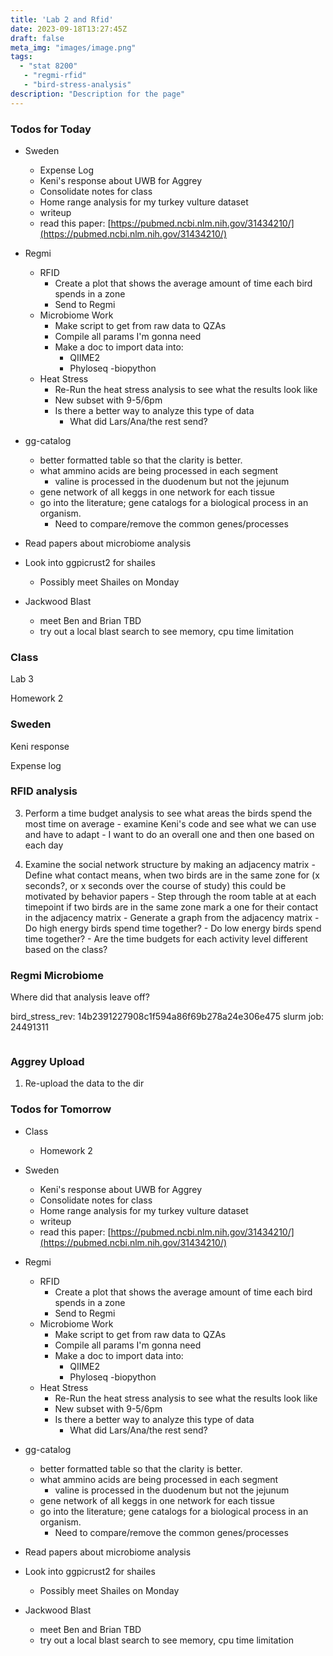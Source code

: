 ```yaml
---
title: 'Lab 2 and Rfid'
date: 2023-09-18T13:27:45Z
draft: false
meta_img: "images/image.png"
tags:
  - "stat 8200"
   - "regmi-rfid"
   - "bird-stress-analysis"
description: "Description for the page"
---
```


### Todos for Today

- Sweden
  - Expense Log
  - Keni's response about UWB for Aggrey
  - Consolidate notes for class
  - Home range analysis for my turkey vulture dataset
  - writeup
  - read this paper: [https://pubmed.ncbi.nlm.nih.gov/31434210/](https://pubmed.ncbi.nlm.nih.gov/31434210/)
  
- Regmi
  - RFID
    - Create a plot that shows the average amount of time each bird spends in a zone
    - Send to Regmi
  - Microbiome Work
    - Make script to get from raw data to QZAs
    - Compile all params I'm gonna need
    - Make a doc to import data into:
      - QIIME2
      - Phyloseq
      -biopython
  - Heat Stress
    - Re-Run the heat stress analysis to see what the results look like
    - New subset with 9-5/6pm
    - Is there a better way to analyze this type of data
      - What did Lars/Ana/the rest send?
      
- gg-catalog
  - better formatted table so that the clarity is better.
  - what ammino acids are being processed in each segment
    - valine is processed in the duodenum but not the jejunum
  - gene network of all keggs in one network for each tissue
  - go into the literature; gene catalogs for a biological process in an organism.
      - Need to compare/remove the common genes/processes 

 
- Read papers about microbiome analysis

- Look into ggpicrust2 for shailes
  - Possibly meet Shailes on Monday
  
- Jackwood Blast
  - meet Ben and Brian TBD
  - try out a local blast search to see memory, cpu time limitation  
  
### Class

Lab 3

Homework 2




### Sweden

Keni response

Expense log

### RFID analysis

  3. Perform a time budget analysis to see what areas the birds spend the most time on average
    - examine Keni's code and see what we can use and have to adapt
    - I want to do an overall one and then one based on each day 
    
  4. Examine the social network structure by making an adjacency matrix
    - Define what contact means, when two birds are in the same zone for (x seconds?, or x seconds over the course of study) this could be motivated by behavior papers
    - Step through the room table at at each timepoint if two birds are in the same zone mark a one for their contact in the adjacency matrix
    - Generate a graph from the adjacency matrix
    - Do high energy birds spend time together?
    - Do low energy birds spend time together?
    - Are the time budgets for each activity level different based on the class? 
    
    
### Regmi Microbiome

Where did that analysis leave off?

bird_stress_rev: 14b2391227908c1f594a86f69b278a24e306e475
slurm job: 24491311

```bash
```

### Aggrey Upload

1. Re-upload the data to the dir

### Todos for Tomorrow

- Class
  - Homework 2
  
- Sweden
  - Keni's response about UWB for Aggrey
  - Consolidate notes for class
  - Home range analysis for my turkey vulture dataset
  - writeup
  - read this paper: [https://pubmed.ncbi.nlm.nih.gov/31434210/](https://pubmed.ncbi.nlm.nih.gov/31434210/)
  
- Regmi
  - RFID
    - Create a plot that shows the average amount of time each bird spends in a zone
    - Send to Regmi
  - Microbiome Work
    - Make script to get from raw data to QZAs
    - Compile all params I'm gonna need
    - Make a doc to import data into:
      - QIIME2
      - Phyloseq
      -biopython
  - Heat Stress
    - Re-Run the heat stress analysis to see what the results look like
    - New subset with 9-5/6pm
    - Is there a better way to analyze this type of data
      - What did Lars/Ana/the rest send?
      
- gg-catalog
  - better formatted table so that the clarity is better.
  - what ammino acids are being processed in each segment
    - valine is processed in the duodenum but not the jejunum
  - gene network of all keggs in one network for each tissue
  - go into the literature; gene catalogs for a biological process in an organism.
      - Need to compare/remove the common genes/processes 

 
- Read papers about microbiome analysis

- Look into ggpicrust2 for shailes
  - Possibly meet Shailes on Monday
  
- Jackwood Blast
  - meet Ben and Brian TBD
  - try out a local blast search to see memory, cpu time limitation  
